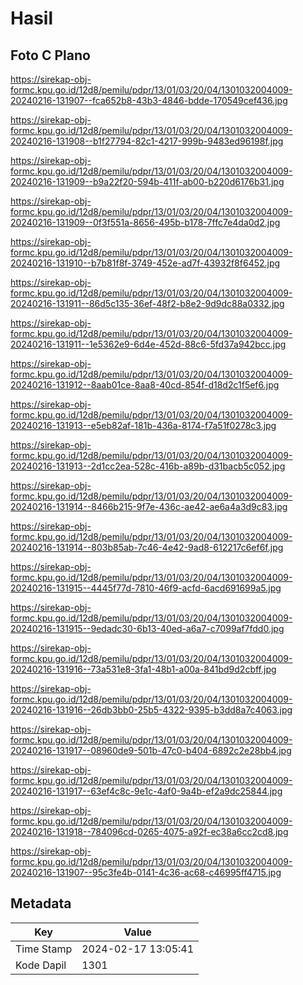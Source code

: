 # Hasil

## Foto C Plano

https://sirekap-obj-formc.kpu.go.id/12d8/pemilu/pdpr/13/01/03/20/04/1301032004009-20240216-131907--fca652b8-43b3-4846-bdde-170549cef436.jpg

https://sirekap-obj-formc.kpu.go.id/12d8/pemilu/pdpr/13/01/03/20/04/1301032004009-20240216-131908--b1f27794-82c1-4217-999b-9483ed96198f.jpg

https://sirekap-obj-formc.kpu.go.id/12d8/pemilu/pdpr/13/01/03/20/04/1301032004009-20240216-131909--b9a22f20-594b-411f-ab00-b220d6176b31.jpg

https://sirekap-obj-formc.kpu.go.id/12d8/pemilu/pdpr/13/01/03/20/04/1301032004009-20240216-131909--0f3f551a-8656-495b-b178-7ffc7e4da0d2.jpg

https://sirekap-obj-formc.kpu.go.id/12d8/pemilu/pdpr/13/01/03/20/04/1301032004009-20240216-131910--b7b81f8f-3749-452e-ad7f-43932f8f6452.jpg

https://sirekap-obj-formc.kpu.go.id/12d8/pemilu/pdpr/13/01/03/20/04/1301032004009-20240216-131911--86d5c135-36ef-48f2-b8e2-9d9dc88a0332.jpg

https://sirekap-obj-formc.kpu.go.id/12d8/pemilu/pdpr/13/01/03/20/04/1301032004009-20240216-131911--1e5362e9-6d4e-452d-88c6-5fd37a942bcc.jpg

https://sirekap-obj-formc.kpu.go.id/12d8/pemilu/pdpr/13/01/03/20/04/1301032004009-20240216-131912--8aab01ce-8aa8-40cd-854f-d18d2c1f5ef6.jpg

https://sirekap-obj-formc.kpu.go.id/12d8/pemilu/pdpr/13/01/03/20/04/1301032004009-20240216-131913--e5eb82af-181b-436a-8174-f7a51f0278c3.jpg

https://sirekap-obj-formc.kpu.go.id/12d8/pemilu/pdpr/13/01/03/20/04/1301032004009-20240216-131913--2d1cc2ea-528c-416b-a89b-d31bacb5c052.jpg

https://sirekap-obj-formc.kpu.go.id/12d8/pemilu/pdpr/13/01/03/20/04/1301032004009-20240216-131914--8466b215-9f7e-436c-ae42-ae6a4a3d9c83.jpg

https://sirekap-obj-formc.kpu.go.id/12d8/pemilu/pdpr/13/01/03/20/04/1301032004009-20240216-131914--803b85ab-7c46-4e42-9ad8-612217c6ef6f.jpg

https://sirekap-obj-formc.kpu.go.id/12d8/pemilu/pdpr/13/01/03/20/04/1301032004009-20240216-131915--4445f77d-7810-46f9-acfd-6acd691699a5.jpg

https://sirekap-obj-formc.kpu.go.id/12d8/pemilu/pdpr/13/01/03/20/04/1301032004009-20240216-131915--9edadc30-6b13-40ed-a6a7-c7099af7fdd0.jpg

https://sirekap-obj-formc.kpu.go.id/12d8/pemilu/pdpr/13/01/03/20/04/1301032004009-20240216-131916--73a531e8-3fa1-48b1-a00a-841bd9d2cbff.jpg

https://sirekap-obj-formc.kpu.go.id/12d8/pemilu/pdpr/13/01/03/20/04/1301032004009-20240216-131916--26db3bb0-25b5-4322-9395-b3dd8a7c4063.jpg

https://sirekap-obj-formc.kpu.go.id/12d8/pemilu/pdpr/13/01/03/20/04/1301032004009-20240216-131917--08960de9-501b-47c0-b404-6892c2e28bb4.jpg

https://sirekap-obj-formc.kpu.go.id/12d8/pemilu/pdpr/13/01/03/20/04/1301032004009-20240216-131917--63ef4c8c-9e1c-4af0-9a4b-ef2a9dc25844.jpg

https://sirekap-obj-formc.kpu.go.id/12d8/pemilu/pdpr/13/01/03/20/04/1301032004009-20240216-131918--784096cd-0265-4075-a92f-ec38a6cc2cd8.jpg

https://sirekap-obj-formc.kpu.go.id/12d8/pemilu/pdpr/13/01/03/20/04/1301032004009-20240216-131907--95c3fe4b-0141-4c36-ac68-c46995ff4715.jpg


## Metadata

| Key        | Value               |
| ---------- | ------------------- |
| Time Stamp | 2024-02-17 13:05:41 |
| Kode Dapil | 1301                |



